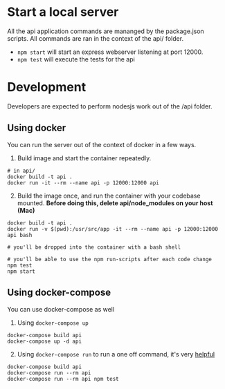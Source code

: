 # Start a local server

All the api application commands are mananged by the package.json scripts. All commands are ran in the context of the api/ folder.

* `npm start` will start an express webserver listening at port 12000.
* `npm test` will execute the tests for the api

# Development

Developers are expected to perform nodesjs work out of the /api folder.  

## Using docker

You can run the server out of the context of docker in a few ways.

1) Build image and start the container repeatedly.
```
# in api/
docker build -t api .
docker run -it --rm --name api -p 12000:12000 api
```

2) Build the image once, and run the container with your codebase mounted. **Before doing this, delete api/node_modules on your host (Mac)**
```
docker build -t api .
docker run -v $(pwd):/usr/src/app -it --rm --name api -p 12000:12000 api bash

# you'll be dropped into the container with a bash shell

# you'll be able to use the npm run-scripts after each code change
npm test
npm start 
```

## Using docker-compose

You can use docker-compose as well

1) Using `docker-compose up`
```
docker-compose build api
docker-compose up -d api
```

2) Using `docker-compose run` to run a one off command, it's very [helpful](https://docs.docker.com/compose/reference/run/)
```
docker-compose build api
docker-compose run --rm api
docker-compose run --rm api npm test
```
